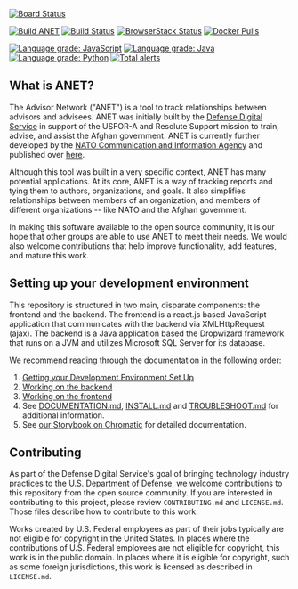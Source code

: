 [![Board Status](https://dev.azure.com/ncia-anet/2aa083a5-af3d-44e1-8c7b-6e9e6b124d91/dea5cef7-9622-4f05-823d-b563717ca3e7/_apis/work/boardbadge/cae09787-9bf7-4800-9bb9-b25c1d2b8c62)](https://dev.azure.com/ncia-anet/2aa083a5-af3d-44e1-8c7b-6e9e6b124d91/_boards/board/t/dea5cef7-9622-4f05-823d-b563717ca3e7/Microsoft.RequirementCategory)

[![Build ANET](https://github.com/NCI-Agency/anet/workflows/Build%20ANET/badge.svg)](https://github.com/NCI-Agency/anet/actions)
[![Build Status](https://dev.azure.com/advisornetwork/anet/_apis/build/status/NCI-Agency.anet)](https://dev.azure.com/advisornetwork/anet/_build/latest?definitionId=1)
[![BrowserStack Status](https://www.browserstack.com/automate/badge.svg?badge_key=dm9UUkRidFh3ekFrMFpvRWZnWHQxZmlYNnJWbVlVdTJTNW1OQ3IxYW9CMD0tLTNQeGNlajhLRzlDYlpTOW1ZR3VWN2c9PQ==--8758d27fb131132fdff84e521835a90c203ee88e)](https://www.browserstack.com/automate/public-build/dm9UUkRidFh3ekFrMFpvRWZnWHQxZmlYNnJWbVlVdTJTNW1OQ3IxYW9CMD0tLTNQeGNlajhLRzlDYlpTOW1ZR3VWN2c9PQ==--8758d27fb131132fdff84e521835a90c203ee88e)
[![Docker Pulls](https://img.shields.io/docker/pulls/ncia/anet-app-server.svg)](https://hub.docker.com/r/ncia/anet-app-server/)

[![Language grade: JavaScript](https://img.shields.io/lgtm/grade/javascript/g/NCI-Agency/anet.svg?logo=lgtm&logoWidth=18)](https://lgtm.com/projects/g/NCI-Agency/anet/context:javascript)
[![Language grade: Java](https://img.shields.io/lgtm/grade/java/g/NCI-Agency/anet.svg?logo=lgtm&logoWidth=18)](https://lgtm.com/projects/g/NCI-Agency/anet/context:java)
[![Language grade: Python](https://img.shields.io/lgtm/grade/python/g/NCI-Agency/anet.svg?logo=lgtm&logoWidth=18)](https://lgtm.com/projects/g/NCI-Agency/anet/context:python)
[![Total alerts](https://img.shields.io/lgtm/alerts/g/NCI-Agency/anet.svg?logo=lgtm&logoWidth=18)](https://lgtm.com/projects/g/NCI-Agency/anet/alerts/)

## What is ANET?

The Advisor Network ("ANET") is a tool to track relationships between advisors and advisees. ANET was initially built by the [Defense Digital Service](https://www.dds.mil/) in support of the USFOR-A and Resolute Support mission to train, advise, and assist the Afghan government. ANET is currently further developed by the [NATO Communication and Information Agency](https://www.ncia.nato.int/) and published over [here](https://github.com/NCI-Agency/anet). 

Although this tool was built in a very specific context, ANET has many potential applications. At its core, ANET is a way of tracking  reports and tying them to authors, organizations, and goals. It also simplifies relationships between members of an organization, and members of different organizations -- like NATO and the Afghan government. 

In making this software available to the open source community, it is our hope that other groups are able to use ANET to meet their needs. We would also welcome contributions that help improve functionality, add features, and mature this work. 


## Setting up your development environment
This repository is structured in two main, disparate components: the frontend and the backend. The frontend is a react.js based JavaScript application that communicates with the backend via XMLHttpRequest (ajax). The backend is a Java application based the Dropwizard framework that runs on a JVM and utilizes Microsoft SQL Server for its database.


We recommend reading through the documentation in the following order:

1. [Getting your Development Environment Set Up](./docs/dev-setup.md)
1. [Working on the backend](./docs/backend-overview.md)
1. [Working on the frontend](./docs/frontend-overview.md)
1. See [DOCUMENTATION.md](./docs/DOCUMENTATION.md), [INSTALL.md](./docs/INSTALL.md) and [TROUBLESHOOT.md](./docs/TROUBLESHOOT.md) for additional information.
1. See [our Storybook on Chromatic](https://www.chromatic.com/build?appId=612fa06864063b003a65dead) for detailed documentation.


## Contributing

As part of the Defense Digital Service's goal of bringing technology industry practices to the U.S. Department of Defense, we welcome contributions to this repository from the open source community. If you are interested in contributing to this project, please review `CONTRIBUTING.md` and `LICENSE.md`. Those files describe how to contribute to this work.

Works created by U.S. Federal employees as part of their jobs typically are not eligible for copyright in the United States. In places where the contributions of U.S. Federal employees are not eligible for copyright, this work is in the public domain. In places where it is eligible for copyright, such as some foreign jurisdictions, this work is licensed as described in `LICENSE.md`.


